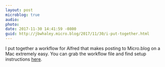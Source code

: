 ```yaml
---
layout: post
microblog: true
audio: 
photo: 
date: 2017-11-30 14:41:59 -0800
guid: http://jbwhaley.micro.blog/2017/11/30/i-put-together.html
---
```

I put together a workflow for Alfred that makes posting to Micro.blog on a Mac extremely easy. You can grab the workflow file and find setup instructions [here](https://github.com/jbwhaley/MicroBlogger).
